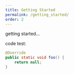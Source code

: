 ```yaml
---
title: Getting Started
permalink: /getting_started/
order: 2
---
```


getting started...

code test:

```java
@Override
public static void foo() {
    return null;
}
```
